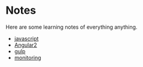 # Notes
Here are some learning notes of everything anything.
- [javascript](javascript.md)
- [Angular2](Angular2.md)
- [gulp](gulp.md)
- [monitoring](monitoring.md)
